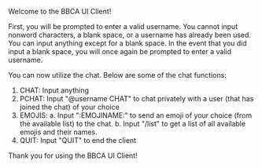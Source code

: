 Welcome to the BBCA UI Client!

First, you will be prompted to enter a valid username.
You cannot input nonword characters, a blank space, or a username has already been used.
You can input anything except for a blank space.
In the event that you did input a blank space, you will once again be prompted to enter a valid username.

You can now utilize the chat.
Below are some of the chat functions:
 
1. CHAT: Input anything
2. PCHAT: Input "@username CHAT" to chat privately with a user (that has joined the chat) of your choice
3. EMOJIS:
    a. Input ":EMOJINAME:" to send an emoji of your choice (from the available list) to the chat.
    b. Input "/list" to get a list of all available emojis and their names.
4. QUIT: Input "QUIT" to end the client

Thank you for using the BBCA UI Client!